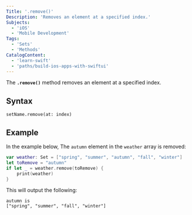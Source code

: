 ```yaml
---
Title: '.remove()'
Description: 'Removes an element at a specified index.'
Subjects:
  - 'iOS'
  - 'Mobile Development'
Tags:
  - 'Sets'
  - 'Methods'
CatalogContent:
  - 'learn-swift'
  - 'paths/build-ios-apps-with-swiftui'
---
```


The **`.remove()`** method removes an element at a specified index.

## Syntax

```pseudo
setName.remove(at: index)
```

## Example
In the example below, The `autumn` element in the `weather` array is removed:

```swift
var weather: Set = ["spring", "summer", "autumn", "fall", "winter"]
let toRemove = "autumn"
if let _ = weather.remove(toRemove) {
    print(weather)
}

```

This will output the following:

```shell
autumn is 
["spring", "summer", "fall", "winter"]
```
